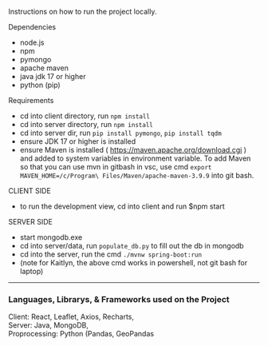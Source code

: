 Instructions on how to run the project locally.

Dependencies
- node.js
- npm
- pymongo
- apache maven
- java jdk 17 or higher
- python (pip)

Requirements
- cd into client directory, run `npm install`
- cd into server directory, run `npm install`
- cd into server dir, run `pip install pymongo`, `pip install tqdm`
- ensure JDK 17 or higher is installed
- ensure Maven is installed ( https://maven.apache.org/download.cgi ) and added to system variables in environment variable. To add Maven so that you can use mvn in gitbash in vsc, use cmd `export MAVEN_HOME=/c/Program\ Files/Maven/apache-maven-3.9.9` into git bash.

CLIENT SIDE
- to run the development view, cd into client and run $npm start

SERVER SIDE
- start mongodb.exe
- cd into server/data, run `populate_db.py` to fill out the db in mongodb
- cd into the server, run the cmd `./mvnw spring-boot:run`
- (note for Kaitlyn, the above cmd works in powershell, not git bash for laptop)

-----
### Languages, Librarys, & Frameworks used on the Project
Client: React, Leaflet, Axios, Recharts,
</br>Server: Java, MongoDB, 
</br>Proprocessing: Python (Pandas, GeoPandas
